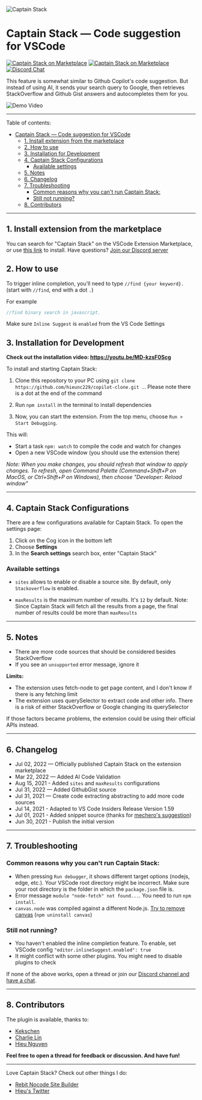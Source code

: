 ![Captain Stack](./icon.png)

# Captain Stack — Code suggestion for VSCode

[![Captain Stack on Marketplace](https://vsmarketplacebadge.apphb.com/version/captainstack.captain-stack.svg)](https://marketplace.visualstudio.com/items?itemName=captainstack.captain-stack) [![Captain Stack on Marketplace](https://vsmarketplacebadge.apphb.com/installs-short/captainstack.captain-stack.svg)](https://marketplace.visualstudio.com/items?itemName=captainstack.captain-stack) [![Discord Chat](https://img.shields.io/discord/864164585070526475.svg)](https://discord.gg/5F5tDsWFmp)

This feature is somewhat similar to Github Copilot's code suggestion. But instead of using AI, it sends your search query to Google, then retrieves StackOverflow and Github Gist answers and autocompletes them for you.

![Demo Video](./demo.gif)

---

Table of contents:

- [Captain Stack — Code suggestion for VSCode](#captain-stack--code-suggestion-for-vscode)
  - [1. Install extension from the marketplace](#1-install-extension-from-the-marketplace)
  - [2. How to use](#2-how-to-use)
  - [3. Installation for Development](#3-installation-for-development)
  - [4. Captain Stack Configurations](#4-captain-stack-configurations)
    - [Available settings](#available-settings)
  - [5. Notes](#5-notes)
  - [6. Changelog](#6-changelog)
  - [7. Troubleshooting](#7-troubleshooting)
    - [Common reasons why you can't run Captain Stack:](#common-reasons-why-you-cant-run-captain-stack)
    - [Still not running?](#still-not-running)
  - [8. Contributors](#8-contributors)

---

## 1. Install extension from the marketplace

You can search for "Captain Stack" on the VSCode Extension Marketplace, or use [this link](https://marketplace.visualstudio.com/items?itemName=captainstack.captain-stack) to install. Have questions? [Join our Discord server](https://discord.gg/5F5tDsWFmp)

## 2. How to use

To trigger inline completion, you'll need to type `//find {your keyword}.` (start with `//find`, end with a dot `.`)

For example
```js
//find binary search in javascript.
```

Make sure `Inline Suggest` is `enabled` from the VS Code Settings

## 3. Installation for Development

**Check out the installation video: https://youtu.be/MD-kzsF0Scg**

To install and starting Captain Stack:

1. Clone this repository to your PC using `git clone https://github.com/hieunc229/copilot-clone.git .`. Please note there is a dot at the end of the command
   
2. Run `npm install` in the terminal to install dependencies

3. Now, you can start the extension. From the top menu, choose `Run > Start Debugging`.

This will:
- Start a task `npm: watch` to compile the code and watch for changes
- Open a new VSCode window (you should use the extension there)

_Note: When you make changes, you should refresh that window to apply changes. To refresh, open Command Palette (Command+Shift+P on MacOS, or Ctrl+Shift+P on Windows), then choose "Developer: Reload window"_

---

## 4. Captain Stack Configurations

There are a few configurations available for Captain Stack. To open the settings page:

1. Click on the Cog icon in the bottom left
2. Choose **Settings**
3. In the **Search settings** search box, enter "Captain Stack"

### Available settings

- `sites` allows to enable or disable a source site. By default, only `Stackoverflow` is enabled.

- `maxResults` is the maximum number of results. It's `12` by default. Note: Since Captain Stack will fetch all the results from a page, the final number of results could be more than `maxResults`

---

## 5. Notes

- There are more code sources that should be considered besides StackOverflow
- If you see an `unsupported` error message, ignore it

**Limits:**
- The extension uses fetch-node to get page content, and I don't know if there is any fetching limit
- The extension uses querySelector to extract code and other info. There is a risk of either StackOverflow or Google changing its querySelector

If those factors became problems, the extension could be using their official APIs instead.

---

## 6. Changelog

- Jul 02, 2022 — Officially published Captain Stack on the extension marketplace
- Mar 22, 2022 — Added AI Code Validation
- Aug 15, 2021 - Added `sites` and `maxResults` configurations
- Jul 31, 2022 — Added GithubGist source
- Jul 31, 2021 — Create code extracting abstracting to add more code sources 
- Jul 14, 2021 - Adapted to VS Code Insiders Release Version 1.59
- Jul 01, 2021 - Added snippet source (thanks for [mechero's suggestion](https://news.ycombinator.com/item?id=27698687))
- Jun 30, 2021 - Publish the initial version

---

## 7. Troubleshooting

### Common reasons why you can't run Captain Stack:

- When pressing `Run debugger`, it shows different target options (nodejs, edge, etc.). Your VSCode root directory might be incorrect. Make sure your root directory is the folder in which the `package.json` file is.
- Error message `module "node-fetch" not found...`. You need to run `npm install`.
- `canvas.node` was compiled against a different Node.js. [Try to remove canvas](https://github.com/hieunc229/copilot-clone/issues/9) (`npm uninstall canvas`)

### Still not running?

- You haven't enabled the inline completion feature. To enable, set VSCode config `"editor.inlineSuggest.enabled": true`
- It might conflict with some other plugins. You might need to disable plugins to check

If none of the above works, open a thread or join our [Discord channel and have a chat](https://discord.gg/5F5tDsWFmp).

---

## 8. Contributors

The plugin is available, thanks to:

- [Kekschen](https://github.com/Kek5chen)
- [Charlie Lin](https://github.com/clin1234)
- [Hieu Nguyen](https://github.com/hieunc229)

**Feel free to open a thread for feedback or discussion. And have fun!**

---
Love Captain Stack? Check out other things I do:

- [Rebit Nocode Site Builder](https://rebit.co/?ref=github)
- [Hieu's Twitter](https://twitter.com/hieuSSR/)
